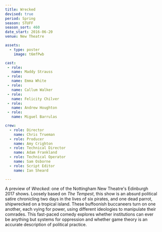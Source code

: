 ```yaml
---
title: Wrecked
devised: true
period: Spring
season: STUFF
season_sort: 460
date_start: 2016-06-20
venue: New Theatre

assets:
  - type: poster
    image: t6mfPwb

cast:
 - role: 
   name: Maddy Strauss
 - role: 
   name: Emma White
 - role: 
   name: Callum Walker
 - role: 
   name: Felicity Chilver
 - role: 
   name: Andrew Houghton
 - role: 
   name: Miguel Barrulas

crew:
  - role: Director
    name: Chris Trueman
  - role: Producer
    name: Amy Crighton
  - role: Technical Director
    name: Adam Frankland
  - role: Technical Operator
    name: Sam Osborne
  - role: Script Editor
    name: Ian Sheard

---
```


A preview of *Wrecked*: one of the Nottingham New Theatre's Edinburgh 2017 shows. Loosely based on *The Tempest*, this show is an absurd political satire chronicling two days in the lives of six pirates, and one dead parrot, shipwrecked on a tropical island. These buffoonish buccaneers turn on one another, each vying for power, using different ideologies to manipulate their comrades. This fast-paced comedy explores whether institutions can ever be anything but systems for oppression and whether game theory is an accurate description of political practice.
